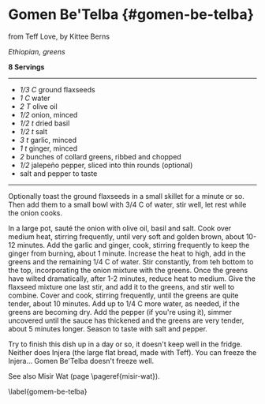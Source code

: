 # Gomen Be'Telba {#gomen-be-telba}

from Teff Love, by Kittee Berns

*Ethiopian, greens*

**8 Servings**

---

- *1/3 C* ground flaxseeds
- *1 C* water
- *2 T* olive oil
- *1/2* onion, minced
- *1/2 t* dried basil
- *1/2 t* salt
- *3 t* garlic, minced
- *1 t* ginger, minced
- *2* bunches of collard greens, ribbed and chopped
- *1/2* jalepeño pepper, sliced into thin rounds (optional)
- salt and pepper to taste

---

Optionally toast the ground flaxseeds in a small skillet for a minute or so.
Then add them to a small bowl with 3/4 C of water, stir well, let rest while the
onion cooks.

In a large pot, sauté the onion with olive oil, basil and salt. Cook over medium
heat, stirring frequently, until very soft and golden brown, about 10-12
minutes. Add the garlic and ginger, cook, stirring frequently to keep the ginger
from burning, about 1 minute. Increase the heat to high, add in the greens and
the remaining 1/4 C of water. Stir constantly, from teh bottom to the top,
incorporating the onion mixture with the greens. Once the greens have wilted
dramatically, after 1-2 minutes, reduce heat to medium. Give the flaxseed
mixture one last stir, and add it to the greens, and stir well to combine. Cover
and cook, stirring frequently, until the greens are quite tender, about 10
minutes. Add up to 1/4 C more water, as needed, if the greens are becoming dry.
Add the pepper (if you're using it), simmer uncovered until the sauce has
thickened and the greens are very tender, about 5 minutes longer. Season to
taste with salt and pepper.

Try to finish this dish up in a day or so, it doesn't keep well in the fridge.
Neither does Injera (the large flat bread, made with Teff). You can freeze the
Injera... Gomen Be'Telba doesn't freeze well.

See also Misir Wat (page \pageref{misir-wat}).

\label{gomem-be-telba}
